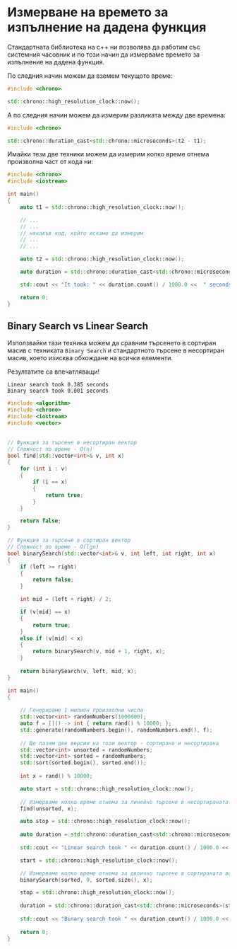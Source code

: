 # Измерване на времето за изпълнение на дадена функция

Стандартната библиотека на c++ ни позволява да работим със системния часовник и по този начин да измерваме времето за изпълнение на дадена функция.

По следния начин можем да вземем текущото време:

```c++
#include <chrono>

std::chrono::high_resolution_clock::now();
```

А по следния начин можем да измерим разликата между две времена:

```c++
#include <chrono>

std::chrono::duration_cast<std::chrono::microseconds>(t2 - t1);
```


Имайки тези две техники можем да измерим колко време отнема произволна част от кода ни:


```c++
#include <chrono>
#include <iostream>

int main()
{
    auto t1 = std::chrono::high_resolution_clock::now();

    // ...
    // ...
    // някакъв код, който искаме да измерим
    // ...
    // ...

    auto t2 = std::chrono::high_resolution_clock::now();

    auto duration = std::chrono::duration_cast<std::chrono::microseconds>(t2 - t1);

    std::cout << "It took: " << duration.count() / 1000.0 <<  " seconds" << std::endl;

    return 0;
}
```


## Binary Search vs Linear Search

Използвайки тази техника можем да сравним търсенето в сортиран масив с техниката `Binary Search` и стандартното търсене в несортиран масив, което изисква обхождане на всички елементи.

Резултатите са впечатляващи!

```
Linear search took 0.385 seconds
Binary search took 0.001 seconds
```

```c++
#include <algorithm>
#include <chrono>
#include <iostream>
#include <vector>
 

// Функция за търсене в несортиран вектор
// Сложност по време - O(n)
bool find(std::vector<int>& v, int x)
{
    for (int i : v)
    {
        if (i == x)
        {
            return true;
        }
    }

    return false;
}

// Функция за търсене в сортиран вектор
// Сложност по време - O(lgn)
bool binarySearch(std::vector<int>& v, int left, int right, int x)
{
    if (left >= right)
    {
        return false;
    }

    int mid = (left + right) / 2;

    if (v[mid] == x)
    {
        return true;
    }
    else if (v[mid] < x)
    {
        return binarySearch(v, mid + 1, right, x);
    }
    
    return binarySearch(v, left, mid, x);
}

int main()
{
    
    // Генерираме 1 милион произволни числа
    std::vector<int> randomNumbers(1000000);
    auto f = []() -> int { return rand() % 10000; };
    std::generate(randomNumbers.begin(), randomNumbers.end(), f);
    
    // Щe пазим две версии на този вектор - сортирана и несортирана
    std::vector<int> unsorted = randomNumbers;
    std::vector<int> sorted = randomNumbers;
    std::sort(sorted.begin(), sorted.end());
    
    int x = rand() % 10000;

    auto start = std::chrono::high_resolution_clock::now();
    
    // Измерваме колко време отнема за линейно търсене в несортираната версия
    find(unsorted, x);

    auto stop = std::chrono::high_resolution_clock::now();
 
    auto duration = std::chrono::duration_cast<std::chrono::microseconds>(stop - start);
 
    std::cout << "Linear search took " << duration.count() / 1000.0 << " seconds" << std::endl;

    start = std::chrono::high_resolution_clock::now();

    // Измерваме колко време отнема за двоично търсене в сортираната версия
    binarySearch(sorted, 0, sorted.size(), x);

    stop = std::chrono::high_resolution_clock::now();
 
    duration = std::chrono::duration_cast<std::chrono::microseconds>(stop - start);
 
    std::cout << "Binary search took " << duration.count() / 1000.0 << " seconds" << std::endl;
 
    return 0;
}
```